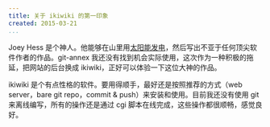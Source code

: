 ```yaml
---
title: 关于 ikiwiki 的第一印象
created: 2015-03-21
...
```


Joey Hess 是个神人。他能够在山里用[太阳能发电](http://joey.hess.usesthis.com)，然后写出不亚于任何顶尖软件作者的作品。git-annex 我还没有找到机会实际使用，这次作为一种积极的拖延，把网站的后台换成 ikiwiki，正好可以体验一下这位大神的作品。

ikiwiki 是个有点性格的软件。要用得顺手，最好还是按照推荐的方式（web server，bare git repo，commit & push）来安装和使用。目前我还没有使用 git 来离线编写，所有的操作还是通过 cgi 脚本在线完成，这些操作都很顺畅，感觉良好。

